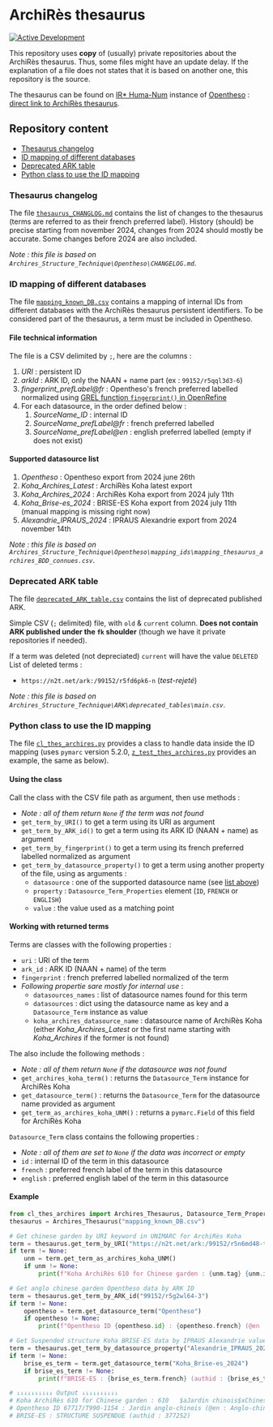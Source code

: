 # ArchiRès thesaurus

[![Active Development](https://img.shields.io/badge/Maintenance%20Level-Actively%20Developed-brightgreen.svg)](https://gist.github.com/cheerfulstoic/d107229326a01ff0f333a1d3476e068d)

This repository uses **copy** of (usually) private repositories about the ArchiRès thesaurus.
Thus, some files might have an update delay.
If the explanation of a file does not states that it is based on another one, this repository is the source.

The thesaurus can be found on [IR* Huma-Num](https://www.huma-num.fr) instance of [Opentheso](https://github.com/miledrousset/Opentheso) : [direct link to ArchiRès thesaurus](https://opentheso.huma-num.fr/opentheso/?idt=th785).

## Repository content

* [Thesaurus changelog](#thesaurus-changelog)
* [ID mapping of different databases](#id-mapping-of-different-databases)
* [Deprecated ARK table](#deprecated-ark-table)
* [Python class to use the ID mapping](#python-class-to-use-the-id-mapping)

### Thesaurus changelog

The file [`thesaurus_CHANGLOG.md`](./thesaurus_CHANGELOG.md) contains the list of changes to the thesaurus (terms are referred to as their french preferred label).
History (should) be precise starting from november 2024, changes from 2024 should mostly be accurate.
Some changes before 2024 are also included.

*Note : this file is based on `Archires_Structure_Technique\Opentheso\CHANGELOG.md`*.

### ID mapping of different databases

The file [`mapping_known_DB.csv`](./mapping_known_DB.csv) contains a mapping of internal IDs from different databases with the ArchiRès thesaurus persistent identifiers.
To be considered part of the thesaurus, a term must be included in Opentheso.

#### File technical information

The file is a CSV delimited by `;`, here are the columns :

1. _URI_ : persistent ID
1. _arkId_ : ARK ID, only the NAAN + name part (ex : `99152/r5qql3d3-6`)
1. *fingerprint_prefLabel@fr* : Opentheso's french preferred labelled normalized using [GREL function `fingerprint()` in OpenRefine](https://openrefine.org/docs/manual/grelfunctions#fingerprints)
1. For each datasource, in the order defined below :
    1. *SourceName_ID* : internal ID
    1. *SourceName_prefLabel@fr* : french preferred labelled
    1. *SourceName_prefLabel@en* : english preferred labelled (empty if does not exist)

#### Supported datasource list

1. *Opentheso* : Opentheso export from  2024 june 26th
1. *Koha_Archires_Latest* : ArchiRès Koha latest export
1. *Koha_Archires_2024* : ArchiRès Koha export from 2024 july 11th
1. *Koha_Brise-es_2024* : BRISE-ES Koha export from 2024 july 11th (manual mapping is missing right now)
1. *Alexandrie_IPRAUS_2024* : IPRAUS Alexandrie export from 2024 november 14th

*Note : this file is based on `Archires_Structure_Technique\Opentheso\mapping_ids\mapping_thesaurus_archires_BDD_connues.csv`*.

### Deprecated ARK table

The file [`deprecated_ARK_table.csv`](./deprecated_ARK_table.csv) contains the list of deprecated published ARK.

Simple CSV (`;` delimited) file, with `old` & `current` column.
__Does not contain ARK published under the `fk` shoulder__ (though we have it private repositories if needed).

If a term was deleted (not depreciated) `current` will have the value `DELETED`
List of deleted terms :

* `https://n2t.net/ark:/99152/r5fd6pk6-n` (_test-rejeté_)

*Note : this file is based on `Archires_Structure_Technique\ARK\deprecated_tables\main.csv`*.

### Python class to use the ID mapping

The file [`cl_thes_archires.py`](./cl_thes_archires.py) provides a class to handle data inside the ID mapping (uses `pymarc` version 5.2.0, [`z_test_thes_archires.py`](./z_test_thes_archires.py) provides an example, the same as below).

#### Using the class

Call the class with the CSV file path as argument, then use methods :

* _Note : all of them return `None` if the term was not found_
* `get_term_by_URI()` to get a term using its URI as argument
* `get_term_by_ARK_id()` to get a term using its ARK ID (NAAN + name) as argument
* `get_term_by_fingerprint()` to get a term using its french preferred labelled normalized as argument
* `get_term_by_datasource_property()` to get a term using another property of the file, using as arguments :
  * `datasource` : one of the supported datasource name (see [list above](#supported-datasource-list))
  * `property` : `Datasource_Term_Properties` element (`ID`, `FRENCH` or `ENGLISH`)
  * `value` : the value used as a matching point

#### Working with returned terms

Terms are classes with the following properties :

* `uri` : URI of the term
* `ark_id` : ARK ID (NAAN + name) of the term
* `fingerprint` : french preferred labelled normalized of the term
* _Following propertie sare mostly for internal use_ :
  * `datasources_names` : list of datasource names found for this term
  * `datasources` : dict using the datasource name as key and a `Datasource_Term` instance as value
  * `koha_archires_datasource_name` : datasource name of ArchiRès Koha (either *Koha_Archires_Latest* or the first name starting with *Koha_Archires* if the former is not found)

The also include the following methods :

* _Note : all of them return `None` if the datasource was not found_
* `get_archires_koha_term()` : returns the `Datasource_Term` instance for ArchiRès Koha
* `get_datasource_term()` : returns the `Datasource_Term` for the datasource name provided as argument
* `get_term_as_archires_koha_UNM()` : returns a `pymarc.Field` of this field for ArchiRès Koha

`Datasource_Term` class contains the following properties :

* _Note : all of them are set to `None` if the data was incorrect or empty_
* `id` : internal ID of the term in this datasource
* `french` : preferred french label of the term in this datasource
* `english` : preferred english label of the term in this datasource

#### Example

``` Python
from cl_thes_archires import Archires_Thesaurus, Datasource_Term_Properties as Property
thesaurus = Archires_Thesaurus("mapping_known_DB.csv")

# Get chinese garden by URI keyword in UNIMARC for ArchiRès Koha
term = thesaurus.get_term_by_URI("https://n2t.net/ark:/99152/r5n6md48-t")
if term != None:
    unm = term.get_term_as_archires_koha_UNM()
    if unm != None:
        print(f"Koha ArchiRès 610 for Chinese garden : {unm.tag} {unm.indicator1}{unm.indicator2}{"".join(['$' + sub.code + sub.value for sub in unm.subfields])}")

# Get anglo chinese garden Opentheso data by ARK ID
term = thesaurus.get_term_by_ARK_id("99152/r5g2wl64-3")
if term != None:
    opentheso = term.get_datasource_term("Opentheso")
    if opentheso != None:
        print(f"Opentheso ID {opentheso.id} : {opentheso.french} (@en : {opentheso.english})")

# Get Suspended structure Koha BRISE-ES data by IPRAUS Alexandrie value
term = thesaurus.get_term_by_datasource_property("Alexandrie_IPRAUS_2024", Property.FRENCH, "Structure suspendue")
if term != None:
    brise_es_term = term.get_datasource_term("Koha_Brise-es_2024")
    if brise_es_term != None:
        print(f"BRISE-ES : {brise_es_term.french} (authid : {brise_es_term.id})")

# ↓↓↓↓↓↓↓↓↓↓ Output ↓↓↓↓↓↓↓↓↓↓
# Koha ArchiRès 610 for Chinese garden : 610   $aJardin chinois$xChinese garden$0https://n2t.net/ark:/99152/r5n6md48-t$960402
# Opentheso ID 67717/T990-1154 : Jardin anglo-chinois (@en : Anglo-chinese garden)
# BRISE-ES : STRUCTURE SUSPENDUE (authid : 377252)
```